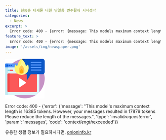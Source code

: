 ```yaml
---
title: 한동훈 대세론 나원 단일화 변수될까 시사정각
categories:
  - News
excerpt: >
  Error code: 400 - {error: {message: This models maximum context length is 16385 tokens. However, your messages resulted in 16957 tokens. Please reduce the length of the messages., type: invalid_request_error, param: messages, code: context_length_exceeded}}
feature_text: >
  Error code: 400 - {error: {message: This models maximum context length is 16385 tokens. However, your messages resulted in 16957 tokens. Please reduce the length of the messages., type: invalid_request_error, param: messages, code: context_length_exceeded}}
image: '/assets/img/newspaper.png'
---
```


<p><img src="/assets/img/news.png" alt="rentncar 속보" /></p>

<p>Error code: 400 - {'error': {'message': "This model's maximum context length is 16385 tokens. However, your messages resulted in 17879 tokens. Please reduce the length of the messages.", 'type': 'invalid<em>request</em>error', 'param': 'messages', 'code': 'context<em>length</em>exceeded'}}</p>
유용한 생활 정보가 필요하시다면, <a href="https://onioninfo.kr" rel="dofollow">onioninfo.kr</a>



